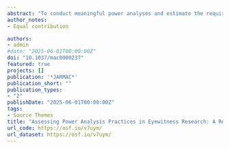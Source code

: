 ```yaml
---
abstract: "To conduct meaningful power analyses and estimate the required sample size, researchers need to indicate which effect sizes are of practical or theoretical interest. This is especially relevant for research fields in eyewitness research (e.g., eyewitness memory, eyewitness identification, investigative interviewing) wherein findings can inform legal practice. In the current study, I examined how power analyses were conducted in 155 eyewitness articles including 353 studies with a focus on ANOVA family based designs and how the effect size was taken into account. None of the power analyses used meaningful effect sizes, most were irreproducible, and many did not reflect the hypothesis of interest. A simulation study showed the potential statistical power issues when the hypothesis is not accurately reflected in the power analysis. To conduct meaningful and reproducible power analyses, I recommend to set a smallest effect size of interest, conduct simulations, and provide Rcode to guide researchers."
author_notes:
- Equal contribution

authors:
- admin
#date: "2025-06-01T00:00:00Z"
doi: "10.1037/mac0000237"
featured: true
projects: []
publication: '*JARMAC*'
publication_short: ""
publication_types:
- "2"
publishDate: "2025-06-01T00:00:00Z"
tags:
- Source Themes
title: "Assessing Power Analysis Practices in Eyewitness Research: A Review and Simulation Study"
url_code: https://osf.io/v7uym/
url_dataset: https://osf.io/v7uym/
---
```




